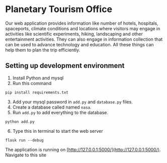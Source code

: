 # Planetary Tourism Office

Our web application provides information like number of hotels, hospitals, spaceports, climate conditions and locations where visitors may engage in activities like scientific experiments, hiking, landscaping and other entertainment activities. They can also engage in information collection that can be used to advance technology and education. All these things can help them to plan the trip efficiently.

## Setting up development environment
1. Install Python and mysql
2. Run this command
```
pip install requirements.txt
```
3. Add your mysql password in ```add.py``` and ```database.py``` files.
4. Create a database called named ```nasa```.
5. Run ```add.py``` to add everything to the database.
```
python add.py
```
6. Type this in terminal to start the web server
```
flask run --debug
```
The application is running on  [http://127.0.0.1:5000/](http://127.0.0.1:5000/). Navigate to this site
